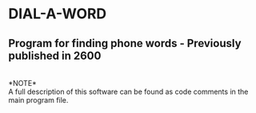 # DIAL-A-WORD
## Program for finding phone words - Previously published in 2600
<br>
*NOTE*
<br>
A full description of this software can be found as code comments in the main program file.
